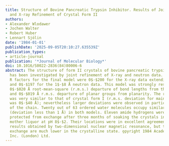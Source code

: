 ```yaml
---
title: Structure of Bovine Pancreatic Trypsin Inhibitor. Results of Joint Neutron
  and X-ray Refinement of Crystal Form II
authors:
- Alexander Wlodawer
- Jochen Walter
- Robert Huber
- Lennart Sjölin
date: '1984-01-01'
publishDate: '2025-09-05T20:10:27.635539Z'
publication_types:
- article-journal
publication: '*Journal of Molecular Biology*'
doi: 10.1016/S0022-2836(84)80006-6
abstract: The structure of form II crystals of bovine pancreatic trypsin inhibitor
  has been investigated by joint refinement of X-ray and neutron data. Crystallographic
  R factors for the final model were 0$·$200 for the X-ray data extending to 1 Å resolution
  and 0$·$197 for the 1$·$8 Å neutron data. This model was strongly restrained, with
  0$·$020 Å root-mean-square (r.m.s.) departure of bond lengths from their ideal values
  and 0$·$019 Å r.m.s. departure of planar groups from planarity. The resulting structure
  was very similar to that of crystal form I (r.m.s. deviation for main chain atoms
  was 0$·$40 Å); nevertheless larger deviations were observed in particular regions
  of the chain. Twenty out of 63 ordered water molecules occupy similar positions
  (deviation less than 1 Å) in both models. Eleven amide hydrogens were found to be
  protected from exchange after three months of soaking the crystals in deuterated
  mother liquor at pH 8$·$2. Their locations were in excellent agreement with the
  results obtained by two-dimensional nuclear magnetic resonance, but the rates of
  exchange are much lower in the crystalline state. o̧pyright 1984 Academic Press
  Inc. (London) Ltd.
---
```

